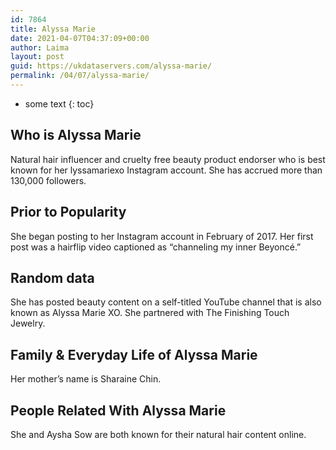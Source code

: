 ```yaml
---
id: 7864
title: Alyssa Marie
date: 2021-04-07T04:37:09+00:00
author: Laima
layout: post
guid: https://ukdataservers.com/alyssa-marie/
permalink: /04/07/alyssa-marie/
---
```


* some text
{: toc}


## Who is Alyssa Marie
                  
                  
                  
Natural hair influencer and cruelty free beauty product endorser who is best known for her lyssamariexo Instagram account. She has accrued more than 130,000 followers.
                  
              
            
              
            
                
                
                
## Prior to Popularity
                  
                  
                  
She began posting to her Instagram account in February of 2017. Her first post was a hairflip video captioned as &#8220;channeling my inner Beyoncé.&#8221;
                  
              
            
              
            
                
                
                
## Random data
                  
                  
                  
She has posted beauty content on a self-titled YouTube channel that is also known as Alyssa Marie XO. She partnered with The Finishing Touch Jewelry.
                  
              
            
              
            
                
                
                
## Family & Everyday Life of Alyssa Marie
                  
                  
                  
Her mother&#8217;s name is Sharaine Chin.
                  
              
            
              
            
                
                
                
## People Related With Alyssa Marie
                  
                  
                  
She and Aysha Sow are both known for their natural hair content online.
                  
              
            
              
            
                
              
            
              
              
            
            
              
            
          
          
          
